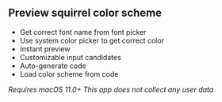 ## Preview squirrel color scheme

* Get correct font name from font picker
* Use system color picker to get correct color
* Instant preview
* Customizable input candidates
* Auto-generate code
* Load color scheme from code

*Requires macOS 11.0+*
*This app does not collect any user data*
